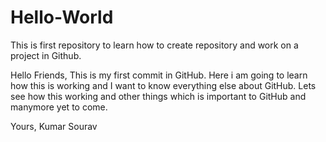 # Hello-World
This is first repository to learn how to create repository and work  on a project in Github.


Hello Friends,
  This is my first commit in GitHub. Here i am going to learn how this is working and I want to know everything else about GitHub.
  Lets see how this working and other things which is important to GitHub and manymore yet to come.
  
  Yours,
  Kumar Sourav
